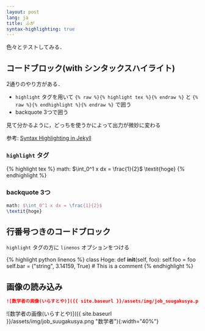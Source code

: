 ```yaml
---
layout: post
lang: ja
title: ふが
syntax-highlighting: true
---
```


色々とテストしてみる．

## コードブロック(with シンタックスハイライト)
2通りのやり方がある．
- `highlight` タグを用いて `{% raw %}{% highlight tex %}{% endraw %}` と
  `{% raw %}{% endhighlight %}{% endraw %}` で囲う
- backquote 3つで囲う

見て分かるように，どっちを使うかによって出力が微妙に変わる

参考: [Syntax Highlighting in Jekyll](http://sangsoonam.github.io/2019/01/20/syntax-highlighting-in-jekyll.html)

### `highlight` タグ
{% highlight tex %}
math: $\int_0^1 x dx = \frac{1}{2}$
\textit{hoge}
{% endhighlight %}

### backquote 3つ
```tex
math: $\int_0^1 x dx = \frac{1}{2}$
\textit{hoge}
```

## 行番号つきのコードブロック
`highlight` タグの方に `linenos` オプションをつける

{% highlight python linenos %}
class Hoge:
    def __init__(self, foo):
        self.foo = foo
        self.bar = ("string", 3.14159, True)
        # This is a comment
{% endhighlight %}


## 画像の読み込み

```markdown
![数学者の画像(いらすとや)]({{ site.baseurl }}/assets/img/job_suugakusya.png "数学者"){:width="40%"}
```

![数学者の画像(いらすとや)]({{ site.baseurl }}/assets/img/job_suugakusya.png "数学者"){:width="40%"}
